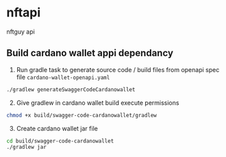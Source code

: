 # nftapi
nftguy api

## Build cardano wallet appi dependancy
1. Run gradle task to generate source code / build files from openapi spec file ```cardano-wallet-openapi.yaml```
```bash
./gradlew generateSwaggerCodeCardanowallet
```
2. Give gradlew in cardano wallet build execute permissions
```bash
chmod +x build/swagger-code-cardanowallet/gradlew
```
3. Create cardano wallet jar file
```bash
cd build/swagger-code-cardanowallet
./gradlew jar
```

